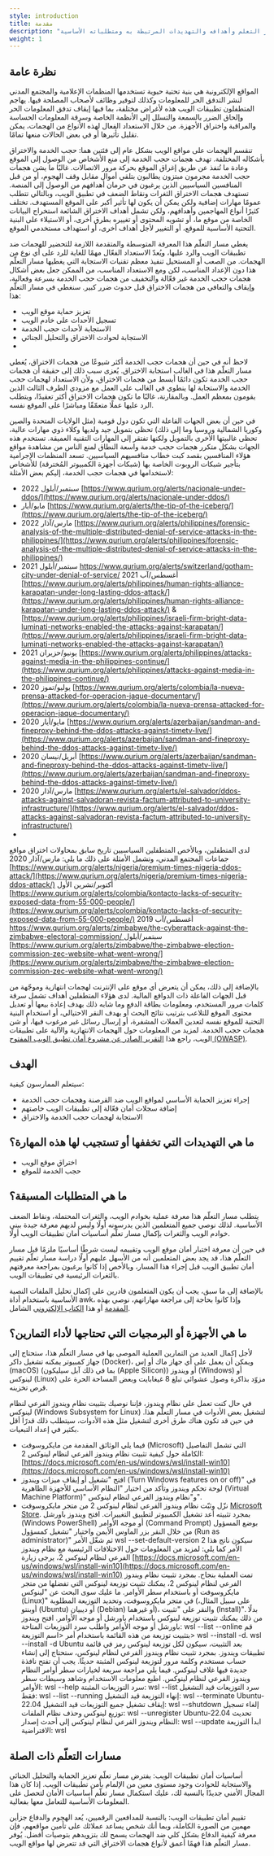 ```yaml
---
style: introduction
title: مقدمة
description: "اقرأ نظرة عامة على مسار التعلم وأهدافه والتهديدات المرتبطة به ومتطلباته الأساسية"
weight: 1
---
```


## نظرة عامة

المواقع الإلكترونية هي بنية تحتية حيوية تستخدمها المنظمات الإعلامية والمجتمع المدني لنشر التدفق الحر للمعلومات وكذلك لتوفير وظائف لأصحاب المصلحة فيها. يهاجم المتطفلون تطبيقات الويب هذه لأغراض مختلفة، بما فيها إيقاف تدفق المعلومات الحر وإلحاق الضرر بالسمعة والتسلل إلى الأنظمة الخاصة وسرقة المعلومات الحساسة والمراقبة واختراق الأجهزة. من خلال الاستعداد الفعال لهذه الأنواع من الهجمات، يمكن تقليل تأثيرها أو في بعض الحالات منعها تمامًا.

تنقسم الهجمات على مواقع الويب بشكل عام إلى فئتين هما: حجب الخدمة والاختراق بأشكاله المختلفة. تهدف هجمات حجب الخدمة إلى منع الأشخاص من الوصول إلى الموقع وعادة ما تُنفذ عن طريق إغراق الموقع بحركة مرور الاتصالات. غالبًا ما يشن هجمات حجب الخدمة مجرمون مبتزون يطالبون بتلقي أموال مقابل وقف الهجوم، أو من قبل المنافسين السياسيين الذين يرغبون في حرمان أهدافهم من الوصول إلى المنصة. تستهدف هجمات الاختراق الثغرات ونقاط الضعف في تطبيق الويب، وبالتالي تتطلب عمومًا مهارات إضافية ولكن يمكن أن يكون لها تأثير أكبر على الموقع المستهدف.  تختلف كثيرًا أنواع المهاجمين وأهدافهم، ولكن تشمل أهداف الاختراق الشائعة استخراج البيانات الخاصة من موقع ما، أو تشويه المحتوى أو تغييره بطرق أخرى، أو الاستيلاء على البنية التحتية الأساسية للموقع، أو التغيير لأجل أهداف أخرى، أو استهداف مستخدمي الموقع.

يغطي مسار التعلّم هذا المعرفة المتوسطة والمتقدمة اللازمة للتحضير للهجمات ضد تطبيقات الويب والرد عليها، ويُعدّ الاستعداد الفعّال مهمًا للغاية للرد على أي نوع من الهجمات. من الصعب أو المستحيل تنفيذ معظم تقنيات الاستجابة التي يغطيها مسار التعلّم هذا دون الإعداد المناسب، لكن ومع الاستعداد المناسب، من الممكن جعل بعض أشكال هجمات حجب الخدمة غير فعّالة والتخفيف من هجمات حجب الخدمة بسرعة وفعالية، وإيقاف والتعافي من هجمات الاختراق قبل حدوث ضرر كبير. سنغطي في مسار التعلّم هذا:

- تعزيز حماية موقع الويب
- تسجيل الأحداث على خادم الويب
- الاستجابة لأحداث حجب الخدمة
- الاستجابة لحوادث الاختراق والتحليل الجنائي
- 
لاحظ أنه في حين أن هجمات حجب الخدمة أكثر شيوعًا من هجمات الاختراق، يُغطي مسار التعلّم هذا في الغالب استجابة الاختراق. يُعزى سبب ذلك إلى حقيقة أن هجمات حجب الخدمة تكون دائمًا أبسط من هجمات الاختراق، ولأن الاستعداد لهجمات حجب الخدمة والاستجابة لها ينطوي في الغالب على العمل مع مزودي الطرف الثالث الذين يقومون بمعظم العمل. وبالمقارنة، غالبًا ما تكون هجمات الاختراق أكثر تعقيدًا، ويتطلب الرد عليها عملًا متعمّقًا ومباشرًا على الموقع نفسه.
 
في حين أن بعض الجهات الفاعلة التي تكون دول قومية (مثل الولايات المتحدة والصين وكوريا الشمالية وروسيا وما إلى ذلك) تحظى بتمويل جيد ولديها وكلاء ذوي مهارات عالية، تحظى غالبيتها الأخرى بالتمويل ولكنها تفتقر إلى المهارات التقنية العميقة. تستخدم هذه الجهات بشكل متكرر هجمات حجب خدمة واسعة النطاق لمنع الناس من مشاهدة مواقع هؤلاء المنافسين بقصد كبت خطاب منافسيهم السياسيين. تسعد المنظمات الإجرامية بتأجير شبكات الروبوت الخاصة بها (شبكات أجهزة الكمبيوتر المُخترقة) للأشخاص لاستخدامها في هجمات حجب الخدمة،  إليكم بعض الأمثلة:

- سبتمبر/أيلول 2022 [https://www.qurium.org/alerts/nacionale-under-ddos/](https://www.qurium.org/alerts/nacionale-under-ddos/)
- مايو/أيار [https://www.qurium.org/alerts/the-tip-of-the-iceberg/](https://www.qurium.org/alerts/the-tip-of-the-iceberg/) 
- مارس/آذار 2022 [https://www.qurium.org/alerts/philippines/forensic-analysis-of-the-multiple-distributed-denial-of-service-attacks-in-the-philippines/](https://www.qurium.org/alerts/philippines/forensic-analysis-of-the-multiple-distributed-denial-of-service-attacks-in-the-philippines/)
- سبتمبر/أيلول 2021 https://www.qurium.org/alerts/switzerland/gotham-city-under-denial-of-service/ 
أغسطس/آب 2021 [https://www.qurium.org/alerts/philippines/human-rights-alliance-karapatan-under-long-lasting-ddos-attack/](https://www.qurium.org/alerts/philippines/human-rights-alliance-karapatan-under-long-lasting-ddos-attack/) & [https://www.qurium.org/alerts/philippines/israeli-firm-bright-data-luminati-networks-enabled-the-attacks-against-karapatan/](https://www.qurium.org/alerts/philippines/israeli-firm-bright-data-luminati-networks-enabled-the-attacks-against-karapatan/)
- يونيو/حزيران 2021 [https://www.qurium.org/alerts/philippines/attacks-against-media-in-the-philippines-continue/](https://www.qurium.org/alerts/philippines/attacks-against-media-in-the-philippines-continue/)
- يوليو/تموز 2020 [https://www.qurium.org/alerts/colombia/la-nueva-prensa-attacked-for-operacion-jaque-documentary/](https://www.qurium.org/alerts/colombia/la-nueva-prensa-attacked-for-operacion-jaque-documentary/)
- مايو/أيار 2020 [https://www.qurium.org/alerts/azerbaijan/sandman-and-fineproxy-behind-the-ddos-attacks-against-timetv-live/](https://www.qurium.org/alerts/azerbaijan/sandman-and-fineproxy-behind-the-ddos-attacks-against-timetv-live/)
- أبريل/نيسان 2020 [https://www.qurium.org/alerts/azerbaijan/sandman-and-fineproxy-behind-the-ddos-attacks-against-timetv-live/](https://www.qurium.org/alerts/azerbaijan/sandman-and-fineproxy-behind-the-ddos-attacks-against-timetv-live/)
- مارس/آذار 2020 [https://www.qurium.org/alerts/el-salvador/ddos-attacks-against-salvadoran-revista-factum-attributed-to-university-infrastructure/](https://www.qurium.org/alerts/el-salvador/ddos-attacks-against-salvadoran-revista-factum-attributed-to-university-infrastructure/)
- 
لدى المتطفلين، وبالأخص المتطفلين السياسيين تاريخ سابق بمحاولات اختراق مواقع جماعات المجتمع المدني، وتشمل الأمثلة على ذلك ما يلي:
مارس/آذار 2020 [https://www.qurium.org/alerts/nigeria/premium-times-nigeria-ddos-attack/](https://www.qurium.org/alerts/nigeria/premium-times-nigeria-ddos-attack/) 
أكتوبر/تشرين الأول [https://www.qurium.org/alerts/colombia/kontacto-lacks-of-security-exposed-data-from-55-000-people/](https://www.qurium.org/alerts/colombia/kontacto-lacks-of-security-exposed-data-from-55-000-people/)
أغسطس/آب 2019 [https://www.qurium.org/alerts/zimbabwe/the-cyberattack-against-the-zimbabwe-electoral-commission/ ](https://www.qurium.org/alerts/zimbabwe/the-cyberattack-against-the-zimbabwe-electoral-commission/](https://www.qurium.org/alerts/zimbabwe/the-cyberattack-against-the-zimbabwe-electoral-commission/))
سبتمبر/أيلول [https://www.qurium.org/alerts/zimbabwe/the-zimbabwe-election-commission-zec-website-what-went-wrong/](https://www.qurium.org/alerts/zimbabwe/the-zimbabwe-election-commission-zec-website-what-went-wrong/)

بالإضافة إلى ذلك، يمكن أن يتعرض أي موقع على الإنترنت لهجمات انتهازية وموجّهة من قبل الجهات الفاعلة ذات الدوافع المالية. لدى هؤلاء المتطفلين أهداف تشمل سرقة كلمات مرور المستخدم، ومعلومات بطاقة الدفع وما شابه ذلك بهدف إعادة بيعها أو تعديل محتوى الموقع للتلاعب بترتيب نتائج البحث أو بهدف النقر الاحتيالي، أو استخدام البنية التحتية للموقع نفسه لتعدين العملات المشفرة، أو إرسال رسائل غير مرغوب فيها، أو شن هجمات حجب الخدمة. لمزيد من المعلومات حول الهجمات الانتهازية والآلية على تطبيقات الويب، راجع هذا [التقرير الصادر عن مشروع أمان تطبيق الويب المفتوح (OWASP)](https://owasp.org/www-project-automated-threats-to-web-applications/).

## الهدف 
سيتعلم الممارسون كيفية:

- إجراء تعزيز الحماية الأساسي لمواقع الويب ضد القرصنة وهجمات حجب الخدمة
- إضافة سجلات أمان فعّالة إلى تطبيقات الويب خاصتهم
- الاستجابة لهجمات حجب الخدمة والاختراق

## ما هي التهديدات التي تخففها أو تستجيب لها هذه المهارة؟

- اختراق موقع الويب
- حجب الخدمة للموقع

## ما هي المتطلبات المسبقة؟

يتطلب مسار التعلّم هذا معرفة عملية بخوادم الويب، والثغرات المحتملة، ونقاط الضعف الأساسية. لذلك نوصي جميع المتعلمين الذين يدرسونه أولًا وليس لديهم معرفة جيدة ببنى خوادم الويب والثغرات بإكمال مسار تعلّم أساسيات أمان تطبيقات الويب أولًا.

في حين أن معرفة اختبار أمان موقع الويب وتقييمه ليست شرطًا أساسيًا ملزمًا قبل مسار التعلّم هذا، قد يجد بعض المتعلمين أنه من الأسهل عليهم أولًا دراسة مسار تعلّم تقييم أمان تطبيق الويب قبل إجراء هذا المسار، وبالأخص إذا كانوا يرغبون بمراجعة معرفتهم بالثغرات الرئيسية في تطبيقات الويب.

بالإضافة إلى ما سبق، يجب أن يكون المتعلمون قادرين على إكمال تحليل الملفات النصية الأساسية باستخدام أداة awk، وإذا كانوا بحاجة إلى مراجعة مهاراتهم، نوصي بهذه [المقدمة](https://www.tutorialspoint.com/awk/index.htm) أو هذا [الكتاب الإلكتروني](https://learnbyexample.github.io/learn_gnuawk/) الشامل.

## ما هي الأجهزة أو البرمجيات التي تحتاجها لأداء التمارين؟ 

لأجل إكمال العديد من التمارين العملية الموصى بها في مسار التعلّم هذا، ستحتاج إلى جهاز كمبيوتر يمكنه تشغيل داكر (Docker)، ويمكن أن يعمل على أي جهاز ماك أو إس (macOS) (بما في ذلك آبل سيليكون (Apple Silicon)) أو ويندوز (Windows) أو لينوكس (Linux) مزوّد بذاكرة وصول عشوائي تبلغ 8 غيغابايت وبعض المساحة الحرة على قرص تخزينه.

في حال كنت تعمل على نظام ويندوز، فإننا نوصيك بتثبيت نظام ويندوز الفرعي لنظام لينوكس (Windows Subsystem for Linux) لتشغيل بعض الأدوات في مسار التعلّم هذا. في حين قد تكون هناك طرق أخرى لتشغيل مثل هذه الأدوات، سيتطلب ذلك قدرًا أقل بكثير في إعداد التبعيات.

- فيما يلي الوثائق المقدمة من مايكروسوفت (Microsoft) التي تشمل التفاصيل الكاملة حول كيفية تثبيت نظام ويندوز الفرعي لنظام لينوكس 2: [https://docs.microsoft.com/en-us/windows/wsl/install-win10](https://docs.microsoft.com/en-us/windows/wsl/install-win10) 
- افتح "تشغيل أو إيقاف ميزات ويندوز (Turn Windows features on or off)" في لوحة تحكم ويندوز وتأكد من اختيار "النظام الأساسي للأجهزة الظاهرية (Virtual Machine Platform)" و"نظام ويندوز الفرعي لنظام لينوكس".
- نزّل وثبّت نظام ويندوز الفرعي لنظام لينوكس 2 من متجر مايكروسوفت [Microsoft Store](https://apps.microsoft.com/store/detail/windows-subsystem-for-linux-preview/9P9TQF7MRM4R). بمجرد تثبيته أعد تشغيل الكمبيوتر لتطبيق التغييرات.
افتح ويندوز باورشل (Windows PowerShell) أو موجه الأوامر (Command Prompt) بوضع المسؤول من خلال النقر بزر الماوس الأيمن واختيار "تشغيل كمسؤول (Run as administrator)" ثم شغّل الأمر
wsl --set-default-version 2
سيكون ناتج هذا الأمر كما يلي:
لمزيد من المعلومات حول الاختلافات الرئيسية مع نظام ويندوز الفرعي لنظام لينوكس 2، يرجى زيارة [https://docs.microsoft.com/en-us/windows/wsl/install-win10](https://docs.microsoft.com/en-us/windows/wsl/install-win10)
تمت العملية بنجاح.
بمجرد تثبيت نظام ويندوز الفرعي لنظام لينوكس 2، يمكنك تثبيت توزيعة لينوكس التي تفضلها من متجر مايكروسوفت أو باستخدام سطر الأوامر. ما عليك سوى البحث عن "لينوكس (Linux)" في متجر مايكروسوفت، وتحديد التوزيعة المطلوبة (على سبيل المثال، أوبنتو (Ubuntu) أو ديبيان (Debian) أو غيرهما)، والنقر على "تثبيت (Install)". بدلًا من ذلك يمكنك تثبيت توزيعة لينوكس باستخدام باورشل أو موجه الأوامر. افتح ويندوز باورشل أو موجه الأوامر واطلب سرد التوزيعات المتاحة:
wsl --list --online
قم بتثبيت توزيعة من هذه القائمة باستخدام أمر <اسم التوزيعة> wsl --install -d.
wsl --install -d Ubuntu
بعد التثبيت، سيكون لكل توزيعة لينوكس رمز في قائمة تطبيقات ويندوز. بمجرد تثبيت نظام ويندوز الفرعي لنظام لينوكس، ستحتاج إلى إنشاء حساب مستخدم وكلمة مرور لتوزيعة لينوكس المثبتة حديثًا. 
يجب أن تفتح نافذة جديدة فيها غلاف لينوكس.
فيما يلي مراجعة سريعة لخيارات سطر أوامر النظام ويندوز الفرعي لنظام لينوكس.
اطبع معلومات الاستخدام وشاهد وسيطات سطر الأوامر:
wsl --help
سرد التوزيعات المثبتة:
wsl --list
سرد التوزيعات قيد التشغيل فقط:
wsl --list --running
إنهاء التوزيعة قيد التشغيل:
wsl --terminate Ubuntu-22.04
إيقاف تشغيل جميع التوزيعات قيد التشغيل:
wsl --shutdown
إلغاء تسجيل توزيع لينوكس وحذف نظام الملفات:
wsl --unregister Ubuntu-22.04
تحديث النظام ويندوز الفرعي لنظام لينوكس إلى أحدث إصدار:
wsl --update
ابدأ التوزيعة الافتراضية:
wsl
## مسارات التعلّم ذات الصلة 

أساسيات أمان تطبيقات الويب: يفترض مسار تعلّم تعزيز الحماية والتحليل الجنائي والاستجابة للحوادث وجود مستوى معين من الإلمام بأمن تطبيقات الويب. إذا كان هذا المجال الأمني جديدًا بالنسبة لك، عليك استكمال مسار تعلّم أساسيات الأمان لتحصل على المعلومات الأساسية للتعامل معها بفعالية.

تقييم أمان تطبيقات الويب: بالنسبة للمدافعين الرقميين، يُعد الهجوم والدفاع جزأين مهمين من الصورة الكاملة، وبما أنك شخص يساعد عملائك على تأمين مواقعهم، فإن معرفة كيفية الدفاع بشكل كلي ضد الهجمات يسمح لك بتزويدهم بتوصيات أفضل. يُوفر مسار التعلّم هذا فهمًا أعمق لأنواع هجمات الاختراق التي قد تتعرض لها مواقع الويب.



